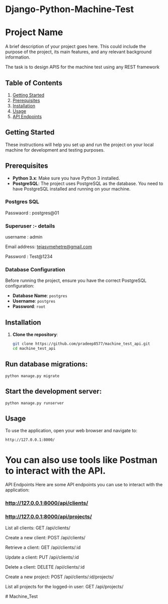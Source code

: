 ﻿# Django-Python-Machine-Test
# Project Name

A brief description of your project goes here. This could include the purpose of the project, its main features, and any relevant background information.

The task is to design APIS for the machine test using any REST framework

## Table of Contents

1. [Getting Started](#getting-started)
2. [Prerequisites](#prerequisites)
3. [Installation](#installation)
4. [Usage](#usage)
5. [API Endpoints](#api-endpoints)

## Getting Started

These instructions will help you set up and run the project on your local machine for development and testing purposes.

## Prerequisites

- **Python 3.x**: Make sure you have Python 3 installed.
- **PostgreSQL**: The project uses PostgreSQL as the database. You need to have PostgreSQL installed and running on your machine.

### Postgres SQL 
Passwaord : postgres@01

### Superuser :- details

username : admin

Email address: tejasvmehetre@gmail.com

Password : Test@1234


### Database Configuration

Before running the project, ensure you have the correct PostgreSQL configuration:

- **Database Name**: `postgres`
- **Username**: `postgres`
- **Password**: `root`

## Installation

1. **Clone the repository**:

   ```bash
   git clone https://github.com/pradeep8577/machine_test_api.git
   cd machine_test_api
   ```

## Run database migrations:

   ```
   python manage.py migrate
   ```

## Start the development server:
   ```
   python manage.py runserver
   ```

## Usage
To use the application, open your web browser and navigate to:
   ```
   http://127.0.0.1:8000/
   ```

# You can also use tools like Postman to interact with the API.
API Endpoints
Here are some API endpoints you can use to interact with the application:
### http://127.0.0.1:8000/api/clients/
### http://127.0.0.1:8000/api/projects/


List all clients:
GET /api/clients/

Create a new client:
POST /api/clients/

Retrieve a client:
GET /api/clients/:id

Update a client:
PUT /api/clients/:id

Delete a client:
DELETE /api/clients/:id

Create a new project:
POST /api/clients/:id/projects/

List all projects for the logged-in user:
GET /api/projects/

#   M a c h i n e _ T e s t  
 